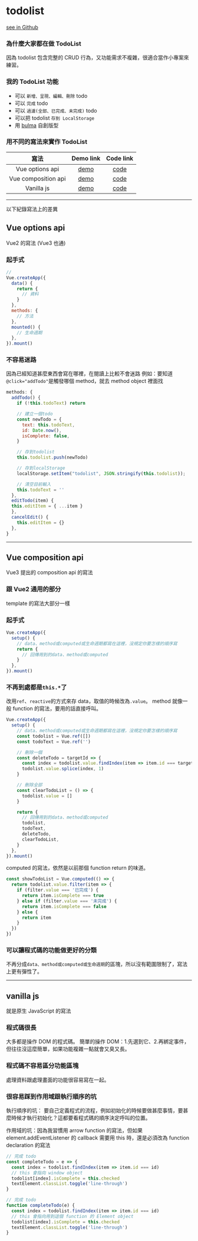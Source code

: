# todolist

[see in Github](https://github.com/BolasLien/todolist)

### 為什麼大家都在做 TodoList

因為 todolist 包含完整的 CRUD 行為，又功能需求不複雜，很適合當作小專案來練習。

### 我的 TodoList 功能

- 可以 `新增、呈現、編輯、刪除` todo
- 可以 `完成` todo
- 可以 `過濾(全部、已完成、未完成)` todo
- 可以把 todolist `存到 LocalStorage`
- 用 [bulma](https://bulma.io/) 自創版型

### 用不同的寫法來實作 TodoList

|        寫法         |                               Demo link                               |                                     Code link                                      |
| :-----------------: | :-------------------------------------------------------------------: | :--------------------------------------------------------------------------------: |
|   Vue options api   |   [demo](https://bolaslien.github.io/todolist/vue-options-api.html)   |   [code](https://github.com/BolasLien/todolist/blob/master/vue-options-api.html)   |
| Vue composition api | [demo](https://bolaslien.github.io/todolist/vue-composition-api.html) | [code](https://github.com/BolasLien/todolist/blob/master/vue-composition-api.html) |
|     Vanilla js      |     [demo](https://bolaslien.github.io/todolist/vanilla-js.html)      |     [code](https://github.com/BolasLien/todolist/blob/master/vanilla-js.html)      |

---

以下紀錄寫法上的差異

## Vue options api

Vue2 的寫法 (Vue3 也通)

### 起手式

```js
//
Vue.createApp({
  data() {
    return {
      // 資料
    }
  },
  methods: {
    // 方法
  },
  mounted() {
    // 生命週期
  },
}).mount()
```

### 不容易迷路

因為已經知道甚麼東西會寫在哪裡，在閱讀上比較不會迷路
例如：要知道`@click="addTodo"`是觸發哪個 method，就去 method object 裡面找

```js
methods: {
  addTodo() {
    if (!this.todoText) return

    // 建立一個todo
    const newTodo = {
      text: this.todoText,
      id: Date.now(),
      isComplete: false,
    }

    // 存到todolist
    this.todolist.push(newTodo)

    // 存到localStorage
    localStorage.setItem("todolist", JSON.stringify(this.todolist));

    // 清空目前輸入
    this.todoText = ''
  },
  editTodo(item) {
  this.editItem = { ...item }
  },
  cancelEdit() {
    this.editItem = {}
  },
}
```

---

## Vue composition api

Vue3 提出的 composition api 的寫法

### 跟 Vue2 通用的部分

template 的寫法大部分一樣

### 起手式

```js
Vue.createApp({
  setup() {
    // data、method或computed或生命週期都寫在這裡，沒規定你要怎樣的順序寫
    return {
      // 回傳用到的data、method或computed
    }
  },
}).mount()
```

### 不再到處都是`this.*`了

改用`ref`、`reactive`的方式來存 data，取值的時候改為`.value`。
method 就像一般 function 的寫法，要用的話直接呼叫。

```js
Vue.createApp({
  setup() {
    // data、method或computed或生命週期都寫在這裡，沒規定你要怎樣的順序寫
    const todolist = Vue.ref([])
    const todoText = Vue.ref('')

    // 刪除一個
    const deleteTodo = targetId => {
      const index = todolist.value.findIndex(item => item.id === targetId)
      todolist.value.splice(index, 1)
    }

    // 刪除全部
    const clearTodoList = () => {
      todolist.value = []
    }

    return {
      // 回傳用到的data、method或computed
      todolist,
      todoText,
      deleteTodo,
      clearTodoList,
    }
  },
}).mount()
```

computed 的寫法，依然是以前那個 function return 的味道。

```js
const showTodoList = Vue.computed(() => {
  return todolist.value.filter(item => {
    if (filter.value === '已完成') {
      return item.isComplete === true
    } else if (filter.value === '未完成') {
      return item.isComplete === false
    } else {
      return item
    }
  })
})
```

### 可以讓程式碼的功能做更好的分類

不再分成`data、method或computed或生命週期`的區塊，所以沒有範圍限制了，寫法上更有彈性了。

---

## vanilla js

就是原生 JavaScript 的寫法

### 程式碼很長

大多都是操作 DOM 的程式碼。
簡單的操作 DOM：1.先選到它、2.再綁定事件，但往往沒這麼簡單，如果功能複雜一點就會又臭又長。

### 程式碼不容易區分功能區塊

處理資料跟處理畫面的功能很容易寫在一起。

### 很容易踩到作用域跟執行順序的坑

執行順序的坑：
要自己定義程式的流程，例如初始化的時候要做甚麼事情，要甚麼時候才執行初始化？這都要看程式碼的順序決定呼叫的位置。

作用域的坑：因為我習慣用 arrow function 的寫法，但如果 element.addEventListener 的 callback 需要用 this 時，還是必須改為 function declaration 的寫法

```js
// 完成 todo
const completeTodo = e => {
  const index = todolist.findIndex(item => item.id === id)
  // this 會指向 window object
  todolist[index].isComplete = this.checked
  textElement.classList.toggle('line-through')
}

// 完成 todo
function completeTodo(e) {
  const index = todolist.findIndex(item => item.id === id)
  // this 會指向用到這個 function 的 Element object
  todolist[index].isComplete = this.checked
  textElement.classList.toggle('line-through')
}
```
